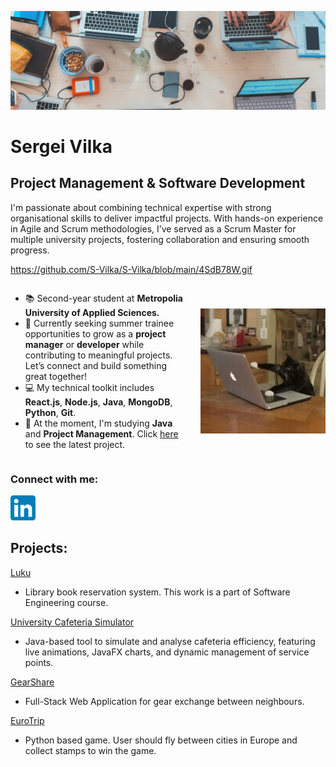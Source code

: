 ![Project Management and Development ](https://github.com/S-Vilka/S-Vilka/blob/main/github_header.jpg)

# Sergei Vilka

## Project Management & Software Development 

I'm passionate about combining technical expertise with strong organisational skills to deliver impactful projects. With hands-on experience in Agile and Scrum methodologies, I’ve served as a Scrum Master for multiple university projects, fostering collaboration and ensuring smooth progress.

https://github.com/S-Vilka/S-Vilka/blob/main/4SdB78W.gif

<div style="display: flex; align-items: center;">
  <div>
    <ul>
      <li>📚 Second-year student at <strong>Metropolia University of Applied Sciences.</strong></li>
      <li>🔭 Currently seeking summer trainee opportunities to grow as a <strong>project manager</strong> or <strong>developer</strong> while contributing to meaningful projects. Let’s connect and build something great together!</li>
      <li>💻 My technical toolkit includes <strong>React.js</strong>, <strong>Node.js</strong>, <strong>Java</strong>, <strong>MongoDB</strong>, <strong>Python</strong>, <strong>Git</strong>.</li>
      <li>🌱 At the moment, I'm studying <strong>Java</strong> and <strong>Project Management</strong>. Click <a href="https://github.com/S-Vilka/Luku">here</a> to see the latest project.</li>
    </ul>
  </div>
  <img src="https://github.com/S-Vilka/S-Vilka/blob/main/4SdB78W.gif" alt="Cat-Image" style="margin-left: 20px; width: 200px; height: auto;">
</div>

### Connect with me: 
[<img src='https://github.com/S-Vilka/S-Vilka/blob/main/LinkedIn_icon.svg.png' alt='linkedin' height='40'>](https://www.linkedin.com/in/https://www.linkedin.com/in/sergei-vilka//)  


## Projects: 

[Luku](https://github.com/S-Vilka/Luku)

- Library book reservation system. This work is a part of Software Engineering course. 

[University Cafeteria Simulator](https://github.com/MahnoorFatima02/Cafeteria_Simulator)

- Java-based tool to simulate and analyse cafeteria efficiency, featuring live animations, JavaFX charts, and dynamic management of service points.

[GearShare](https://github.com/S-Vilka/GearShare)

- Full-Stack Web Application for gear exchange between neighbours. 

[EuroTrip](https://github.com/S-Vilka/EuroTrip)

- Python based game. User should fly between cities in Europe and collect stamps to win the game. 



<!--
**S-Vilka/S-Vilka** is a ✨ _special_ ✨ repository because its `README.md` (this file) appears on your GitHub profile.

Here are some ideas to get you started:

- 🔭 I’m currently working on ...
- 🌱 I’m currently learning ...
- 👯 I’m looking to collaborate on ...
- 🤔 I’m looking for help with ...
- 💬 Ask me about ...
- 📫 How to reach me: ...
- 😄 Pronouns: ...
- ⚡ Fun fact: ...
-->
